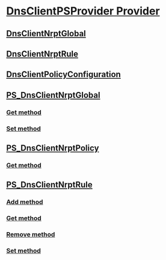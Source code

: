# [DnsClientPSProvider Provider](dns-nrpt-classes.md)
## [DnsClientNrptGlobal](dnsclientnrptglobal.md)
## [DnsClientNrptRule](dnsclientnrptrule.md)
## [DnsClientPolicyConfiguration](dnsclientpolicyconfiguration.md)
## [PS_DnsClientNrptGlobal](ps-dnsclientnrptglobal.md)
### [Get method](get-ps-dnsclientnrptglobal.md)
### [Set method](set-ps-dnsclientnrptglobal.md)
## [PS_DnsClientNrptPolicy](ps-dnsclientnrptpolicy.md)
### [Get method](get-ps-dnsclientnrptpolicy.md)
## [PS_DnsClientNrptRule](ps-dnsclientnrptrule.md)
### [Add method](add-ps-dnsclientnrptrule.md)
### [Get method](get-ps-dnsclientnrptrule.md)
### [Remove method](remove-ps-dnsclientnrptrule.md)
### [Set method](set-ps-dnsclientnrptrule.md)

